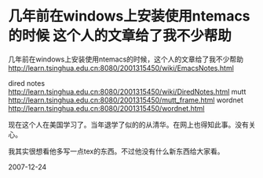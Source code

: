 # 几年前在windows上安装使用ntemacs的时候 这个人的文章给了我不少帮助

几年前在windows上安装使用ntemacs的时候，这个人的文章给了我不少帮助
http://learn.tsinghua.edu.cn:8080/2001315450/wiki/EmacsNotes.html

dired notes http://learn.tsinghua.edu.cn:8080/2001315450/wiki/DiredNotes.html
mutt http://learn.tsinghua.edu.cn:8080/2001315450/mutt_frame.html
wordnet http://learn.tsinghua.edu.cn:8080/2001315450/wordnet.html

现在这个人在美国学习了。当年退学了似的的从清华。在网上也得知此事。没有关心。

我其实很想看他多写一点tex的东西。不过他没有什么新东西给大家看。

2007-12-24